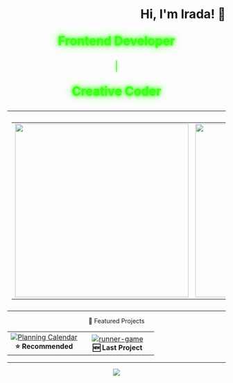 <h1 align="right">Hi, I'm Irada! 👋</h1>
<div align="center">
  <p style="color:#39ff14; font-size:28px; font-weight:bold; text-shadow: 0 0 5px #39ff14, 0 0 10px #39ff14, 0 0 20px #39ff14;">
    Frontend Developer
  </p>
  <p style="color:#39ff14; font-size:22px; text-shadow: 0 0 5px #39ff14;">|</p>
  <p style="color:#39ff14; font-size:28px; font-weight:bold; text-shadow: 0 0 5px #39ff14, 0 0 10px #39ff14, 0 0 20px #39ff14;">
    Creative Coder
  </p>
</div>


---

<table align="center" style="padding: 10px;">
  <tr>
    <td>
      <img src="https://github-readme-stats.vercel.app/api?username=Ira4a&show_icons=true&theme=dark" width="400" />
    </td>
    <td>
      <img src="https://github-readme-stats.vercel.app/api/top-langs/?username=Ira4a&layout=compact&theme=dark" width=400" />
    </td>
  </tr>
</table>

---
<p align="center">📁 Featured Projects</p>

<table align="center">
  <tr>
    <td align="center" width="50%">
      <a href="https://github.com/Ira4a/Planning-calendar">
        <img src="https://github-readme-stats.vercel.app/api/pin/?username=Ira4a&repo=Planning-calendar&theme=dark&cache_seconds=3600" alt="Planning Calendar" />
      </a>
      <br />
      <strong>⭐ Recommended</strong>
    </td>
    <td align="center" width="50%">
      <a href="https://github.com/Ira4a/runner-game">
        <img src="https://github-readme-stats.vercel.app/api/pin/?username=Ira4a&repo=runner-game&theme=dark&cache_seconds=3600" alt="runner-game" />
      </a>
      <br />
      <strong>🆕 Last Project</strong>
    </td>
  </tr>
</table>

---

<p align="center">
  <img src="https://github-readme-activity-graph.vercel.app/graph?username=Ira4a&theme=github&hide_border=true&area=true&color=000000&line=000000&point=000000&bg_color=00000000" />
</p> 

